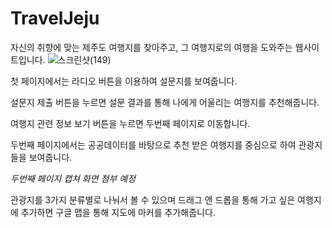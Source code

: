 # TravelJeju
자신의 취향에 맞는 제주도 여행지를 찾아주고, 그 여행지로의 여행을 도와주는 웹사이트입니다.
![스크린샷(149)](https://user-images.githubusercontent.com/62827431/110280913-03bd2100-801f-11eb-989d-e5cf48fc66dc.png)

첫 페이지에서는 라디오 버튼을 이용하여 설문지를 보여줍니다. 

설문지 제출 버튼을 누르면 설문 결과를 통해 나에게 어울리는 여행지를 추천해줍니다. 

여행지 관련 정보 보기 버튼을 누르면 두번째 페이지로 이동합니다.

두번째 페이지에서는 공공데이터를 바탕으로 추천 받은 여행지를 중심으로 하여 관광지들을 보여줍니다.

*두번째 페이지 캡쳐 화면 첨부 예정*

관광지를 3가지 분류별로 나눠서 볼 수 있으며 드래그 앤 드롭을 통해 가고 싶은 여행지에 추가하면 구글 맵을 통해 지도에 마커를 추가해줍니다.
